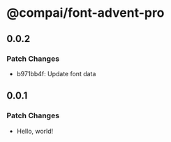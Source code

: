 # @compai/font-advent-pro

## 0.0.2

### Patch Changes

- b971bb4f: Update font data

## 0.0.1

### Patch Changes

- Hello, world!
